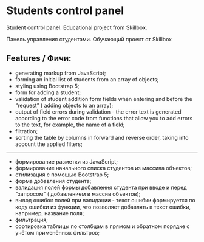 # Students control panel

Student control panel. Educational project from Skillbox.

Панель управления студентами. Обучающий проект от Skillbox

## Features / Фичи:

* generating markup from JavaScript;
* forming an initial list of students from an array of objects;
* styling using Bootstrap 5;
* form for adding a student;
* validation of student addition form fields when entering and before the
  “request” (
  adding objects to an array);
* output of field errors during validation - the error text is generated
  according to the error code from
  functions that allow you to add errors to the text, for example, the name of a
  field;
* filtration;
* sorting the table by columns in forward and reverse order, taking into account
  the applied filters;

---------

* формирование разметки из JavaScript;
* формирование начального списка студентов из массива объектов;
* стилизация с помощью Bootstrap 5;
* форма добавления студента;
* валидация полей формы добавления студента при вводе и перед "запросом" (
  добавлением в массив объектов);
* вывод ошибок полей при валидации - текст ошибки формируется по коду ошибки из
  функции, что позволяет добавлять в текст ошибки, например, название поля;
* фильтрация;
* сортировка таблицы по столбцам в прямом и обратном порядке с учётом
  применённых фильтров;
